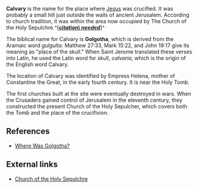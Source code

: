 **Calvary** is the name for the place where [Jesus](Jesus "Jesus")
was crucified. It was probably a small hill just outside the walls
of ancient Jerusalem. According to church tradition, it was within
the area now occupied by The Church of the Holy
Sepulchre.^[***[citation\ needed](http://www.theopedia.com/Theopedia:Writing_guide#Reference_your_work\ "Theopedia:Writing\ guide")***]^

The biblical name for Calvary is **Golgotha**, which is derived
from the Aramaic word *gulgulta*. Matthew 27:33, Mark 15:22, and
John 19:17 give its meaning as "place of the skull." When Saint
Jerome translated these verses into Latin, he used the Latin word
for skull, *calvaria*, which is the origin of the English word
Calvary.

The location of Calvary was identified by Empress Helena, mother of
Constantine the Great, in the early fourth century. It is near the
Holy Tomb.

The first churches built at the site were eventually destroyed in
wars. When the Crusaders gained control of Jerusalem in the
eleventh century, they constructed the present Church of the Holy
Sepulcher, which covers both the Tomb and the place of the
crucifixion.


## References

-   [Where Was Golgotha?](http://www.gospel-mysteries.net/golgotha.html)

## External links

-   [Church of the Holy Sepulchre](http://en.wikipedia.org/wiki/Holy_Sepulchre)



